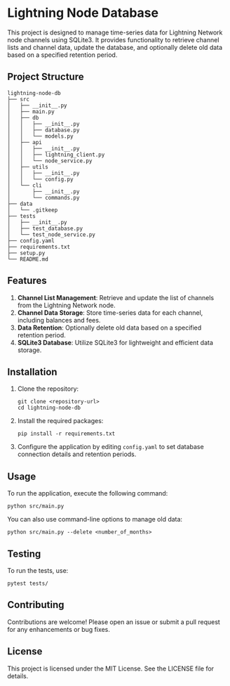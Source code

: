 # Lightning Node Database

This project is designed to manage time-series data for Lightning Network node channels using SQLite3. It provides functionality to retrieve channel lists and channel data, update the database, and optionally delete old data based on a specified retention period.

## Project Structure

```
lightning-node-db
├── src
│   ├── __init__.py
│   ├── main.py
│   ├── db
│   │   ├── __init__.py
│   │   ├── database.py
│   │   └── models.py
│   ├── api
│   │   ├── __init__.py
│   │   ├── lightning_client.py
│   │   └── node_service.py
│   ├── utils
│   │   ├── __init__.py
│   │   └── config.py
│   └── cli
│       ├── __init__.py
│       └── commands.py
├── data
│   └── .gitkeep
├── tests
│   ├── __init__.py
│   ├── test_database.py
│   └── test_node_service.py
├── config.yaml
├── requirements.txt
├── setup.py
└── README.md
```

## Features

1. **Channel List Management**: Retrieve and update the list of channels from the Lightning Network node.
2. **Channel Data Storage**: Store time-series data for each channel, including balances and fees.
3. **Data Retention**: Optionally delete old data based on a specified retention period.
4. **SQLite3 Database**: Utilize SQLite3 for lightweight and efficient data storage.

## Installation

1. Clone the repository:
   ```
   git clone <repository-url>
   cd lightning-node-db
   ```

2. Install the required packages:
   ```
   pip install -r requirements.txt
   ```

3. Configure the application by editing `config.yaml` to set database connection details and retention periods.

## Usage

To run the application, execute the following command:
```
python src/main.py
```

You can also use command-line options to manage old data:
```
python src/main.py --delete <number_of_months>
```

## Testing

To run the tests, use:
```
pytest tests/
```

## Contributing

Contributions are welcome! Please open an issue or submit a pull request for any enhancements or bug fixes.

## License

This project is licensed under the MIT License. See the LICENSE file for details.